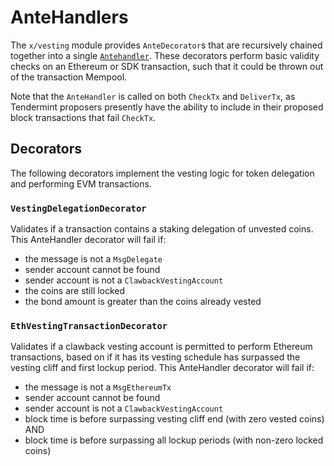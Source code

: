 <!--
order: 5
-->

# AnteHandlers

The `x/vesting` module provides `AnteDecorator`s that are recursively chained together into a single [`Antehandler`](https://github.com/reapchain/cosmos-sdk/blob/v0.43.0-alpha1/docs/architecture/adr-010-modular-antehandler.md). These decorators perform basic validity checks on an Ethereum or SDK transaction, such that it could be thrown out of the transaction Mempool.

Note that the `AnteHandler` is called on both `CheckTx` and `DeliverTx`, as Tendermint proposers presently have the ability to include in their proposed block transactions that fail `CheckTx`.

## Decorators

The following decorators implement the vesting logic for token delegation and performing EVM transactions.

### `VestingDelegationDecorator`

Validates if a transaction contains a staking delegation of unvested coins. This AnteHandler decorator will fail if:

- the message is not a `MsgDelegate`
- sender account cannot be found
- sender account is not a `ClawbackVestingAccount`
- the coins are still locked
- the bond amount is greater than the coins already vested

### `EthVestingTransactionDecorator`

Validates if a clawback vesting account is permitted to perform Ethereum transactions, based on if it has its vesting schedule has surpassed the vesting cliff and first lockup period. This AnteHandler decorator will fail if:

- the message is not a `MsgEthereumTx`
- sender account cannot be found
- sender account is not a `ClawbackVestingAccount`
- block time is before surpassing vesting cliff end (with zero vested coins) AND
- block time is before surpassing all lockup periods (with non-zero locked coins)
